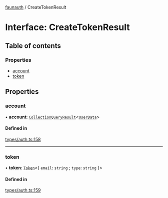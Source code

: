 [faunauth](../index.md) / CreateTokenResult

# Interface: CreateTokenResult

## Table of contents

### Properties

- [account](CreateTokenResult.md#account)
- [token](CreateTokenResult.md#token)

## Properties

### account

• **account**: [`CollectionQueryResult`](CollectionQueryResult.md)<[`UserData`](UserData.md)\>

#### Defined in

[types/auth.ts:158](https://github.com/alexnitta/faunauth/blob/210b57d/src/types/auth.ts#L158)

___

### token

• **token**: [`Token`](Token.md)<{ `email`: `string` ; `type`: `string`  }\>

#### Defined in

[types/auth.ts:159](https://github.com/alexnitta/faunauth/blob/210b57d/src/types/auth.ts#L159)
